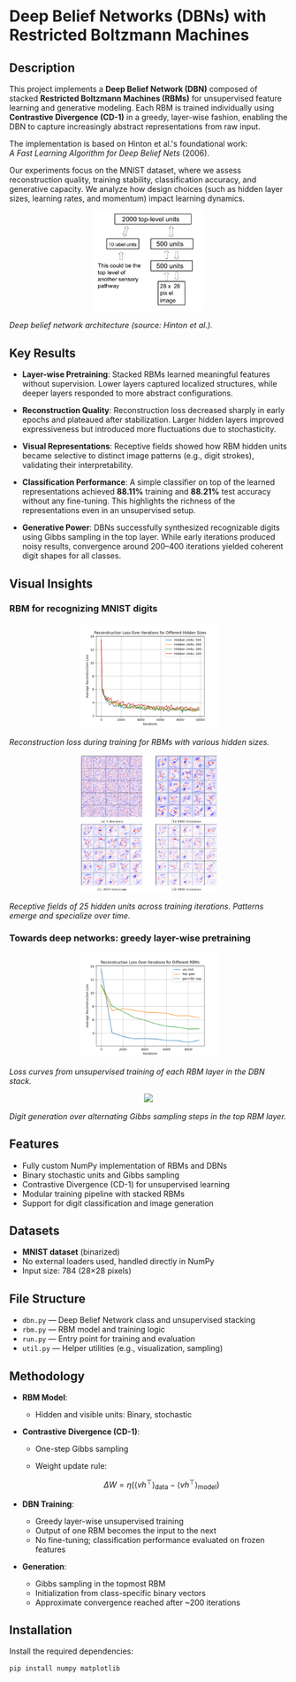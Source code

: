# Deep Belief Networks (DBNs) with Restricted Boltzmann Machines

## Description

This project implements a **Deep Belief Network (DBN)** composed of stacked **Restricted Boltzmann Machines (RBMs)** for unsupervised feature learning and generative modeling. Each RBM is trained individually using **Contrastive Divergence (CD-1)** in a greedy, layer-wise fashion, enabling the DBN to capture increasingly abstract representations from raw input.

The implementation is based on Hinton et al.'s foundational work:  
*A Fast Learning Algorithm for Deep Belief Nets* (2006).  

Our experiments focus on the MNIST dataset, where we assess reconstruction quality, training stability, classification accuracy, and generative capacity. We analyze how design choices (such as hidden layer sizes, learning rates, and momentum) impact learning dynamics.

<p align="center">
  <img src="figures/scheme.png" width="40%">
</p>

*Deep belief network architecture (source: Hinton et al.).*

## Key Results

- **Layer-wise Pretraining**: Stacked RBMs learned meaningful features without supervision. Lower layers captured localized structures, while deeper layers responded to more abstract configurations.
  
- **Reconstruction Quality**: Reconstruction loss decreased sharply in early epochs and plateaued after stabilization. Larger hidden layers improved expressiveness but introduced more fluctuations due to stochasticity.

- **Visual Representations**: Receptive fields showed how RBM hidden units became selective to distinct image patterns (e.g., digit strokes), validating their interpretability.

- **Classification Performance**: A simple classifier on top of the learned representations achieved **88.11%** training and **88.21%** test accuracy without any fine-tuning. This highlights the richness of the representations even in an unsupervised setup.

- **Generative Power**: DBNs successfully synthesized recognizable digits using Gibbs sampling in the top layer. While early iterations produced noisy results, convergence around 200–400 iterations yielded coherent digit shapes for all classes.

## Visual Insights

### RBM for recognizing MNIST digits

<p align="center">
  <img src="figures/loss_rbm.png" width="50%">
</p>

*Reconstruction loss during training for RBMs with various hidden sizes.*

<p align="center">
  <img src="figures/representation.png" width="50%">
</p>

*Receptive fields of 25 hidden units across training iterations. Patterns emerge and specialize over time.*

### Towards deep networks: greedy layer-wise pretraining

<p align="center">
  <img src="figures/loss_dbn.png" width="50%">
</p>

*Loss curves from unsupervised training of each RBM layer in the DBN stack.*

<p align="center">
  <img src="figures/generation.gif" width="80%">
</p>

*Digit generation over alternating Gibbs sampling steps in the top RBM layer.*

## Features

- Fully custom NumPy implementation of RBMs and DBNs
- Binary stochastic units and Gibbs sampling
- Contrastive Divergence (CD-1) for unsupervised learning
- Modular training pipeline with stacked RBMs
- Support for digit classification and image generation

## Datasets

- **MNIST dataset** (binarized)
- No external loaders used, handled directly in NumPy
- Input size: 784 (28×28 pixels)

## File Structure

- `dbn.py` — Deep Belief Network class and unsupervised stacking
- `rbm.py` — RBM model and training logic
- `run.py` — Entry point for training and evaluation
- `util.py` — Helper utilities (e.g., visualization, sampling)

## Methodology

- **RBM Model**:
  - Hidden and visible units: Binary, stochastic

- **Contrastive Divergence (CD-1)**:
  - One-step Gibbs sampling
  - Weight update rule:

    $$
    \Delta W = \eta \left( \langle v h^\top \rangle_{\text{data}} - \langle v h^\top \rangle_{\text{model}} \right)
    $$

- **DBN Training**:
  - Greedy layer-wise unsupervised training
  - Output of one RBM becomes the input to the next
  - No fine-tuning; classification performance evaluated on frozen features

- **Generation**:
  - Gibbs sampling in the topmost RBM
  - Initialization from class-specific binary vectors
  - Approximate convergence reached after ~200 iterations

## Installation

Install the required dependencies:

```bash
pip install numpy matplotlib
